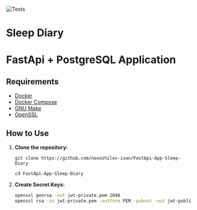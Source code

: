 ![Tests](https://github.com/novozhilov-ivan/FastApi-App-Sleep-Diary/actions/workflows/run_tests.yml/badge.svg)
# Sleep Diary
# FastApi + PostgreSQL Application


## Requirements

- [Docker](https://www.docker.com/get-started)
- [Docker Compose](https://docs.docker.com/compose/install/)
- [GNU Make](https://www.gnu.org/software/make/)
- [OpenSSL](https://openssl-library.org/source/gitrepo/)

## How to Use

1. **Clone the repository:**

   ```shell
   git clone https://github.com/novozhilov-ivan/FastApi-App-Sleep-Diary
   ```
   ```shell
   cd FastApi-App-Sleep-Diary
   ```

2. **Create Secret Keys:**
    ```bash
    openssl genrsa -out jwt-private.pem 2048
    openssl rsa -in jwt-private.pem -outform PEM -pubout -out jwt-public.pem
    ```
